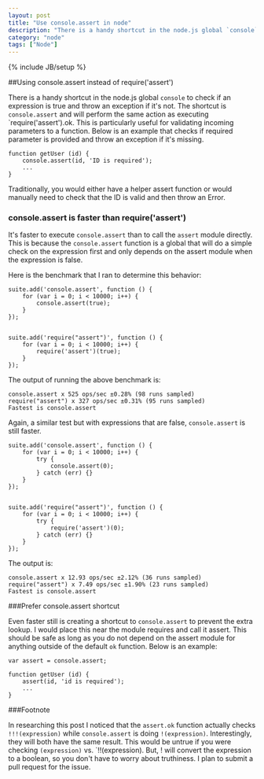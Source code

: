 ```yaml
---
layout: post
title: "Use console.assert in node"
description: "There is a handy shortcut in the node.js global `console` to check if an expression is true and throw an exception if it's not.  The shortcut is `console.assert` and will perform the same action as executing `require('assert').ok."
category: "node"
tags: ["Node"]
---
```

{% include JB/setup %}


##Using console.assert instead of require('assert')

There is a handy shortcut in the node.js global `console` to check if an expression is true and throw an exception if it's not.  The shortcut is `console.assert` and will perform the same action as executing `require('assert').ok.  This is particularly useful for validating incoming parameters to a function.  Below is an example that checks if required parameter is provided and throw an exception if it's missing.

	function getUser (id) {
		console.assert(id, 'ID is required');
		...
	}

Traditionally, you would either have a helper assert function or would manually need to check that the ID is valid and then throw an Error.

### console.assert is faster than require('assert')

It's faster to execute `console.assert` than to call the `assert` module directly.  This is because the `console.assert` function is a global that will do a simple check on the expression first and only depends on the assert module when the expression is false.

Here is the benchmark that I ran to determine this behavior:

	suite.add('console.assert', function () {
	    for (var i = 0; i < 10000; i++) {
	        console.assert(true);
	    }
	});


	suite.add('require("assert")', function () {
	    for (var i = 0; i < 10000; i++) {
	        require('assert')(true);
	    }
	});

The output of running the above benchmark is:

	console.assert x 525 ops/sec ±0.28% (98 runs sampled)
	require("assert") x 327 ops/sec ±0.31% (95 runs sampled)
	Fastest is console.assert

Again, a similar test but with expressions that are false, `console.assert` is still faster.

	suite.add('console.assert', function () {
	    for (var i = 0; i < 10000; i++) {
	    	try {
	        	console.assert(0);
	    	} catch (err) {}
	    }
	});


	suite.add('require("assert")', function () {
	    for (var i = 0; i < 10000; i++) {
	    	try {
	        	require('assert')(0);
	    	} catch (err) {}
	    }
	});

The output is:

	console.assert x 12.93 ops/sec ±2.12% (36 runs sampled)
	require("assert") x 7.49 ops/sec ±1.90% (23 runs sampled)
	Fastest is console.assert

###Prefer console.assert shortcut

Even faster still is creating a shortcut to `console.assert` to prevent the extra lookup.  I would place this near the module requires and call it assert.  This should be safe as long as you do not depend on the assert module for anything outside of the default `ok` function.  Below is an example:

	var assert = console.assert;

	function getUser (id) {
		assert(id, 'id is required');
		...
	}

###Footnote

In researching this post I noticed that the `assert.ok` function actually checks `!!!(expression)` while `console.assert` is doing `!(expression)`.  Interestingly, they will both have the same result.  This would be untrue if you were checking `(expression)` vs. `!!(expression).  But, ! will convert the expression to a boolean, so you don't have to worry about truthiness.  I plan to submit a pull request for the issue.
